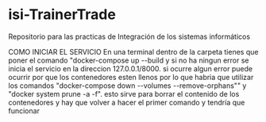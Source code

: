 # isi-TrainerTrade
Repositorio para las practicas de Integración de los sistemas informáticos

COMO INICIAR EL SERVICIO
En una terminal dentro de la carpeta tienes que poner el comando "docker-compose up --build y si no ha ningun error se inicia el servicio en la direccion 127.0.0.1/8000. si ocurre algun error puede ocurrir por que los contenedores esten llenos por lo que habria que utilizar los comandos "docker-compose down --volumes --remove-orphans"" y "docker system prune -a -f". esto sirve para borrar el contenido de los contenedores y hay que volver a hacer el primer comando y tendría que funcionar
